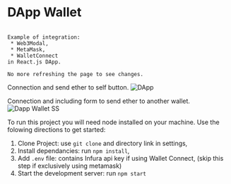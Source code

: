 # DApp Wallet
```

Example of integration:
 * Web3Modal,
 * MetaMask,
 * WalletConnect
in React.js DApp.

No more refreshing the page to see changes.

```
Connection and send ether to self button.
![DApp](https://i.gyazo.com/5f0880dc24b83888e07b0da310a200af.png)

Connection and including form to send ether to another wallet.
![Dapp Wallet SS](https://github.com/consciousel/Wallet-Dapp/assets/81588569/018d1b1a-789e-4467-97a9-195c95bd71d3)

To run this project you will need node installed on your machine. Use the folowing directions to get started:

1. Clone Project: use `git clone` and directory link in settings,
2. Install dependancies: run `npm install`,
3. Add `.env` file: contains Infura api key if using Wallet Connect, (skip this step if exclusively using metamask)
4. Start the development server: run `npm start` 
